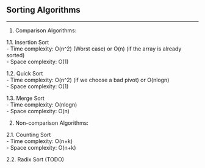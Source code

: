 ## Sorting Algorithms
---

1. Comparison Algorithms:  

1.1. Insertion Sort  
    -   Time complexity: O(n^2) (Worst case) or O(n) (if the array is already sorted)  
    -   Space complexity: O(1)  

1.2. Quick Sort  
    -   Time complexity: O(n^2) (if we choose a bad pivot) or O(nlogn)  
    -   Space complexity: O(1)  

1.3. Merge Sort  
    -   Time complexity: O(nlogn)  
    -   Space complexity: O(n)  


2. Non-comparison Algorithms:  

2.1. Counting Sort  
    -  Time complexity: O(n+k)  
    -  Space complexity: O(n+k)  

2.2. Radix Sort (TODO)  
